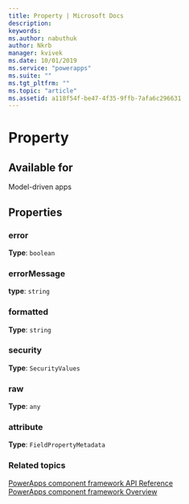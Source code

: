 ```yaml
---
title: Property | Microsoft Docs
description: 
keywords:
ms.author: nabuthuk
author: Nkrb
manager: kvivek
ms.date: 10/01/2019
ms.service: "powerapps"
ms.suite: ""
ms.tgt_pltfrm: ""
ms.topic: "article"
ms.assetid: a118f54f-be47-4f35-9ffb-7afa6c296631
---
```


# Property

## Available for 

Model-driven apps

## Properties

### error

**Type**: `boolean`

### errorMessage

**type**: `string`

### formatted

**Type**: `string`

### security

**Type**: `SecurityValues`

### raw

**Type**: `any`

### attribute

**Type**: `FieldPropertyMetadata`


### Related topics

[PowerApps component framework API Reference](../reference/index.md)<br/>
[PowerApps component framework Overview](../overview.md)
